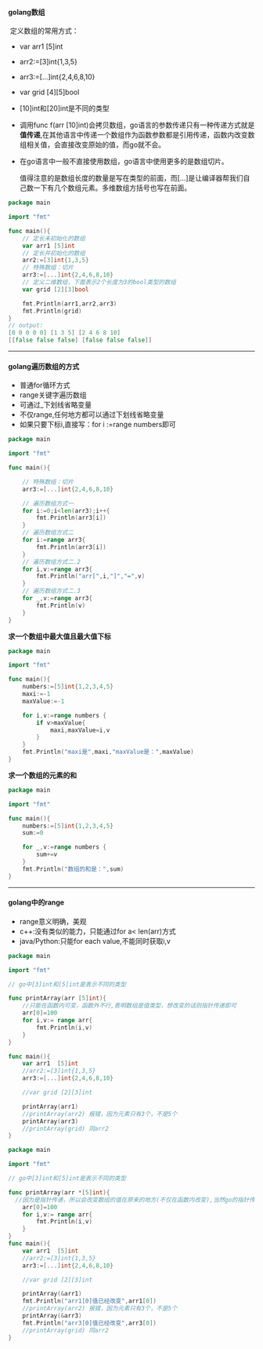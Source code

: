 #### golang数组

​	定义数组的常用方式：

- var arr1 [5]int

- arr2:=[3]int{1,3,5}

- arr3:=[...]int{2,4,6,8,10}

- var grid [4][5]bool

- [10]int和[20]int是不同的类型

- 调用func f(arr [10]int)会拷贝数组，go语言的参数传递只有一种传递方式就是**值传递**,在其他语言中传递一个数组作为函数参数都是引用传递，函数内改变数组相关值，会直接改变原始的值，而go就不会。

- 在go语言中一般不直接使用数组，go语言中使用更多的是数组切片。

  值得注意的是数组长度的数量是写在类型的前面，而[...]是让编译器帮我们自己数一下有几个数组元素。多维数组方括号也写在前面。

```go
package main

import "fmt"

func main(){
	// 定长未初始化的数组
	var arr1 [5]int
	// 定长并初始化的数组
	arr2:=[3]int{1,3,5}
	// 特殊数组：切片
	arr3:=[...]int{2,4,6,8,10}
	// 定义二维数组，下面表示2个长度为3的bool类型的数组
	var grid [2][3]bool

	fmt.Println(arr1,arr2,arr3)
	fmt.Println(grid)
}
// output:
[0 0 0 0 0] [1 3 5] [2 4 6 8 10]
[[false false false] [false false false]]
```

---

#### golang遍历数组的方式

- 普通for循环方式
- range关键字遍历数组
- 可通过_下划线省略变量
- 不仅range,任何地方都可以通过下划线省略变量
- 如果只要下标i,直接写：for i :=range numbers即可

```go
package main

import "fmt"

func main(){

	// 特殊数组：切片
	arr3:=[...]int{2,4,6,8,10}

	// 遍历数组方式一
	for i:=0;i<len(arr3);i++{
		fmt.Println(arr3[i])
	}
	// 遍历数组方式二
	for i:=range arr3{
		fmt.Println(arr3[i])
	}
	// 遍历数组方式二.2
	for i,v:=range arr3{
		fmt.Println("arr[",i,"]","=",v)
	}
	// 遍历数组方式二.3
	for _,v:=range arr3{
		fmt.Println(v)
	}
}
```

**求一个数组中最大值且最大值下标**

```go
package main

import "fmt"

func main(){
	numbers:=[5]int{1,2,3,4,5}
	maxi:=-1
	maxValue:=-1

	for i,v:=range numbers {
		if v>maxValue{
			maxi,maxValue=i,v
		}
	}
	fmt.Println("maxi是",maxi,"maxValue是：",maxValue)
}
```

**求一个数组的元素的和**

```go
package main

import "fmt"

func main(){
	numbers:=[5]int{1,2,3,4,5}
	sum:=0

	for _,v:=range numbers {
		sum+=v
	}
	fmt.Println("数组的和是：",sum)
}
```

---

#### golang中的range

- range意义明确，美观
- c++:没有类似的能力，只能通过for a< len(arr)方式
- java/Python:只能for each value,不能同时获取i,v

```go
package main

import "fmt"

// go中[3]int和[5]int是表示不同的类型

func printArray(arr [5]int){
	//只能在函数内可变，函数外不行,表明数组是值类型，想改变的话则指针传递即可
	arr[0]=100
	for i,v:= range arr{
		fmt.Println(i,v)
	}
}

func main(){
	var arr1  [5]int
	//arr2:=[3]int{1,3,5}
	arr3:=[...]int{2,4,6,8,10}

	//var grid [2][3]int

	printArray(arr1)
	//printArray(arr2) 报错，因为元素只有3个，不是5个
	printArray(arr3)
	//printArray(grid) 同arr2
}
```

```go
package main

import "fmt"

// go中[3]int和[5]int是表示不同的类型

func printArray(arr *[5]int){
  //因为是指针传递，所以会改变数组的值在原来的地方(不仅在函数内改变),当然go的指针传递之后修改数组的值，照样写arr[0]=xxx即可，不用前面加什么*(xxx)
	arr[0]=100
	for i,v:= range arr{
		fmt.Println(i,v)
	}
}
func main(){
	var arr1  [5]int
	//arr2:=[3]int{1,3,5}
	arr3:=[...]int{2,4,6,8,10}

	//var grid [2][3]int

	printArray(&arr1)
	fmt.Println("arr1[0]值已经改变",arr1[0])
	//printArray(arr2) 报错，因为元素只有3个，不是5个
	printArray(&arr3)
	fmt.Println("arr3[0]值已经改变",arr3[0])
	//printArray(grid) 同arr2
}
```

